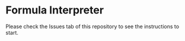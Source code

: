 # Formula Interpreter
Please check the Issues tab of this repository to see the instructions to start.

